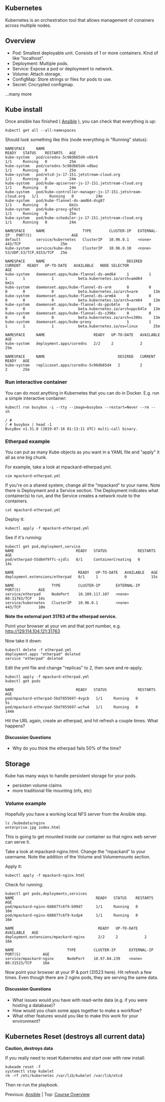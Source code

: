 ## Kubernetes

Kubernetes is an orchestration tool that allows management of conainers across multiple nodes.

## Overview

* Pod: Smallest deployable unit. Consists of 1 or more containers. Kind of like "localhost".
* Deployment: Multiple pods.
* Service: Expose a pod or deployment to network.
* Volume: Attach storage.
* ConfigMap: Store strings or files for pods to use.
* Secret: Cncrypted configmap.

...many more

## Kube install

Once ansible has finished ( [Ansible](ansible.md) ), you can check that everything is up:

    kubectl get all --all-namespaces

Should look something like this (node everything in "Running" status):
    
    NAMESPACE     NAME                                                        READY   STATUS    RESTARTS   AGE
    kube-system   pod/coredns-5c98db65d4-v6kr6                                1/1     Running   0          25m
    kube-system   pod/coredns-5c98db65d4-v8bwz                                1/1     Running   0          25m
    kube-system   pod/etcd-js-17-151.jetstream-cloud.org                      1/1     Running   0          24m
    kube-system   pod/kube-apiserver-js-17-151.jetstream-cloud.org            1/1     Running   0          24m
    kube-system   pod/kube-controller-manager-js-17-151.jetstream-cloud.org   1/1     Running   0          24m
    kube-system   pod/kube-flannel-ds-amd64-dsg87                             1/1     Running   0          6m1s
    kube-system   pod/kube-proxy-gf4st                                        1/1     Running   0          25m
    kube-system   pod/kube-scheduler-js-17-151.jetstream-cloud.org            1/1     Running   0          24m
    
    NAMESPACE     NAME                 TYPE        CLUSTER-IP   EXTERNAL-IP   PORT(S)                  AGE
    default       service/kubernetes   ClusterIP   10.96.0.1    <none>        443/TCP                  25m
    kube-system   service/kube-dns     ClusterIP   10.96.0.10   <none>        53/UDP,53/TCP,9153/TCP   25m
    
    NAMESPACE     NAME                                     DESIRED   CURRENT   READY   UP-TO-DATE   AVAILABLE   NODE SELECTOR                     AGE
    kube-system   daemonset.apps/kube-flannel-ds-amd64     1         1         1       1            1           beta.kubernetes.io/arch=amd64     6m1s
    kube-system   daemonset.apps/kube-flannel-ds-arm       0         0         0       0            0           beta.kubernetes.io/arch=arm       13m
    kube-system   daemonset.apps/kube-flannel-ds-arm64     0         0         0       0            0           beta.kubernetes.io/arch=arm64     13m
    kube-system   daemonset.apps/kube-flannel-ds-ppc64le   0         0         0       0            0           beta.kubernetes.io/arch=ppc64le   13m
    kube-system   daemonset.apps/kube-flannel-ds-s390x     0         0         0       0            0           beta.kubernetes.io/arch=s390x     13m
    kube-system   daemonset.apps/kube-proxy                1         1         1       1            1           beta.kubernetes.io/os=linux       25m
    
    NAMESPACE     NAME                      READY   UP-TO-DATE   AVAILABLE   AGE
    kube-system   deployment.apps/coredns   2/2     2            2           25m
    
    NAMESPACE     NAME                                 DESIRED   CURRENT   READY   AGE
    kube-system   replicaset.apps/coredns-5c98db65d4   2         2         2       25m
    

### Run interactive container

You can do most anything in Kubernetes that you can do in Docker. E.g. run a simple interactive container:

    kubectl run busybox -i --tty --image=busybox --restart=Never --rm -- sh

    / # 
    / # busybox | head -1
    BusyBox v1.31.0 (2019-07-16 01:13:11 UTC) multi-call binary.
    
### Etherpad example

You can put as many Kube objects as you want in a YAML file and "apply" it all as one big chunk.

For example, take a look at mpackard-etherpad.yml.

    vim mpackard-etherpad.yml

If you're on a shared system, change all the "mpackard" to your name. Note there is Deployment and a Service section. The Deployment indicates what container(s) to run, and the Service creates a network route to the containers.

    cat mpackard-etherpad.yml

Deploy it:

    kubectl apply -f mpackard-etherpad.yml

See if it's running:

    kubectl get pod,deployment,service
    NAME                            READY   STATUS              RESTARTS   AGE
    pod/etherpad-55d84f9ffc-xjdlc   0/1     ContainerCreating   0          14s

    NAME                             READY   UP-TO-DATE   AVAILABLE   AGE
    deployment.extensions/etherpad   0/1     1            0           15s

    NAME                 TYPE        CLUSTER-IP       EXTERNAL-IP   PORT(S)        AGE
    service/etherpad     NodePort    10.109.117.107   <none>        80:31763/TCP   14s
    service/kubernetes   ClusterIP   10.96.0.1        <none>        443/TCP        10m

**Note the external port 31763 of the etherpad service.**

Point your browser at your vm and that port number, e.g. http://129.114.104.121:31763

Now take it down:

    kubectl delete -f etherpad.yml 
    deployment.apps "etherpad" deleted
    service "etherpad" deleted

Edit the yml file and change "replicas" to 2, then save and re-apply.

    kubectl apply -f mpackard-etherpad.yml
    kubectl get pods

    NAME                            READY   STATUS              RESTARTS   AGE
    pod/mpackard-etherpad-5bd7855697-4vgcb   1/1     Running   0          5s
    pod/mpackard-etherpad-5bd7855697-wcfw4   1/1     Running   0          144m

Hit the URL again, create an etherpad, and hit refresh a couple times. What happens? 

#### Discussion Questions

- Why do you think the etherpad fails 50% of the time?

## Storage

Kube has many ways to handle persistent storage for your pods.

- persisten volume claims 
- more traditional file mounting (nfs, etc)

### Volume example

Hopefully you have a working local NFS server from the Ansible step.

    ls /kubedata/nginx
    enterprise.jpg index.html

This is going to get mounted inside our container so that nginx web server can serve it.

Take a look at mpackard-nginx.html. Change the "mpackard" to your username. Note the addition of the Volume and Volumemounts section.

Apply it:

    kubectl apply -f mpackard-nginx.html

Check for running:


    kubectl get pods,deployments,services
    NAME                                     READY   STATUS    RESTARTS   AGE
    pod/mpackard-nginx-688877c6f9-b99d7      1/1     Running   0          16m
    pod/mpackard-nginx-688877c6f9-ksdp4      1/1     Running   0          16m

    NAME                                      READY   UP-TO-DATE   AVAILABLE   AGE
    deployment.extensions/mpackard-nginx      2/2     2            2           16m

    NAME                        TYPE        CLUSTER-IP      EXTERNAL-IP   PORT(S)          AGE
    service/mpackard-nginx      NodePort    10.97.84.239    <none>        80:31523/TCP     16m

Now point your browser at your IP & port (31523 here). Hit refresh a few times. Even though there are 2 nginx pods, they are serving the same data.


#### Discussion Questions

- What issues would you have with read-write data (e.g. if you were hosting a database)?
- How would you chain some apps together to make a workflow?
- What other features would you like to make this work for your environment?


## Kubernetes Reset (destroys all current data)

**Caution, destroys data** 

If you really need to reset Kubernetes and start over with new install:

    kubeadm reset -f
    systemctl stop kubelet
    rm -rf /etc/kubernetes /var/lib/kubelet /var/lib/etcd

Then re-run the playbook.

Previous: [Ansible](ansible.md) | Top: [Course Overview](../../index.md)

